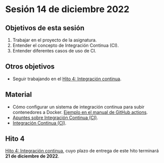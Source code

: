 # Sesión 14 de diciembre 2022

## Objetivos de esta sesión

1. Trabajar en el proyecto de la asignatura.
2. Entender el concepto de Integración Continua (CI).
3. Entender diferentes casos de uso de CI.

## Otros objetivos

* Seguir trabajando en el [Hito 4: Integración continua](https://jj.github.io/CC/documentos/proyecto/4.CI).


## Material

* Cómo configurar un sistema de integración continua para subir contenedores a Docker. [Ejemplo en el manual de GitHub actions](https://docs.github.com/es/actions/publishing-packages/publishing-docker-images).
* [Apuntes sobre Integración Continua (CI)](http://jj.github.io/CC/documentos/temas/Integracion_continua.html).
* [Integración Continua (CI)](https://jj.github.io/IV/preso/CI.html#/).


## Hito 4

[Hito 4: Integración continua](https://jj.github.io/CC/documentos/proyecto/4.CI), cuyo plazo de entrega de este hito terminará **21 de diciembre de 2022**.
